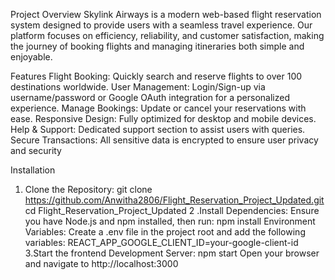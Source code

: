 Project Overview
Skylink Airways is a modern web-based flight reservation system designed to provide users with a seamless travel experience. Our platform focuses on efficiency, reliability, and customer satisfaction, making the journey of booking flights and managing itineraries both simple and enjoyable.

Features
Flight Booking: Quickly search and reserve flights to over 100 destinations worldwide.
User Management: Login/Sign-up via username/password or Google OAuth integration for a personalized experience.
Manage Bookings: Update or cancel your reservations with ease.
Responsive Design: Fully optimized for desktop and mobile devices.
Help & Support: Dedicated support section to assist users with queries.
Secure Transactions: All sensitive data is encrypted to ensure user privacy and security


Installation
1. Clone the Repository:
   git clone https://github.com/Anwitha2806/Flight_Reservation_Project_Updated.git
   cd Flight_Reservation_Project_Updated
   2 .Install Dependencies: Ensure you have Node.js and npm installed, then run:
   npm install
   Environment Variables: Create a .env file in the project root and add the following variables:
   REACT_APP_GOOGLE_CLIENT_ID=your-google-client-id
   3.Start the frontend Development Server:
   npm start
   Open your browser and navigate to http://localhost:3000